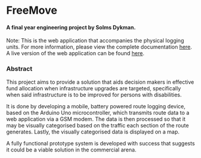 # FreeMove
#### A final year engineering project by Solms Dykman.
Note: This is the web application that accompanies the physical logging units. For more information, please view the complete documentation [here](https://www.dropbox.com/s/7fj30pihaqzhlf3/SDykman--FinalDissertation.pdf?dl=0). A live version of the web application can be found [here](http://freemove.meteor.com).

### Abstract
This project aims to provide a solution that aids decision makers in effective fund allocation when infrastructure upgrades are targeted, specifically when said infrastructure is to be improved for persons with disabilities.

It is done by developing a mobile, battery powered route logging device, based on the Arduino Uno microcontroller, which transmits route data to a web application via a GSM modem. The data is then processed so that it may be visually categorised based on the traffic each section of the route generates. Lastly, the visually categorised data is displayed on a map.

A fully functional prototype system is developed with success that suggests it could be a viable solution in the commercial arena.
